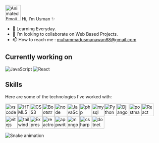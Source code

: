   <img src="https://iam-weijie.github.io/wave/hand-emoji.svg" alt="Animated Emoji" width="50" height="50">  Hi, I’m Usman   ✨


- 🌱 Learning Everyday.
- 💞️ I’m looking to collaborate on Web Based Projects.
- 📫 How to reach me : muhammadusmanawan88@gmail.com

## Currently working on

![JavaScript](https://img.shields.io/badge/JavaScript-F7DF1E?style=for-the-badge&logo=javascript&logoColor=black)
![React](https://img.shields.io/badge/React-20232A?style=for-the-badge&logo=react&logoColor=61DAFB)
 <!--
![C#](https://img.shields.io/badge/C%23-239120?style=for-the-badge&logo=c-sharp&logoColor=white)
![.NET](https://img.shields.io/badge/.NET-512BD4?style=for-the-badge&logo=dotnet&logoColor=white)
 -->


## Skills
Here are some of the technologies I've worked with:
<div style="display: flex; flex-wrap: wrap;">
  <img src="https://cdn.jsdelivr.net/gh/devicons/devicon@6910f0503efdd315c8f9b858234310c06e04d9c0/icons/vscode/vscode-original.svg" alt="vscode" width="40" height="40" />
  <img src="https://cdn.jsdelivr.net/gh/devicons/devicon/icons/html5/html5-original.svg" alt="HTML5" width="40" height="40" />
  <img src="https://cdn.jsdelivr.net/gh/devicons/devicon/icons/css3/css3-original.svg" alt="CSS3" width="40" height="40" />
  <img src="https://cdn.jsdelivr.net/gh/devicons/devicon@6910f0503efdd315c8f9b858234310c06e04d9c0/icons/bootstrap/bootstrap-original.svg" alt="Bootstrap" width="40" height="40" />
  <img src="https://cdn.jsdelivr.net/gh/devicons/devicon@6910f0503efdd315c8f9b858234310c06e04d9c0/icons/nodejs/nodejs-original.svg" alt="node" width="40" height="40" />
  <img src="https://cdn.jsdelivr.net/gh/devicons/devicon/icons/javascript/javascript-original.svg" alt="JavaScript" width="40" height="40" />
  <img src="https://cdn.jsdelivr.net/gh/devicons/devicon@6910f0503efdd315c8f9b858234310c06e04d9c0/icons/php/php-original.svg" alt="php" width="40" height="40" />
  <img src="https://cdn.jsdelivr.net/gh/devicons/devicon@6910f0503efdd315c8f9b858234310c06e04d9c0/icons/mysql/mysql-original-wordmark.svg" alt="mysql" width="40" height="40" />
  <img src="https://cdn.jsdelivr.net/gh/devicons/devicon/icons/python/python-original.svg" alt="Python" width="40" height="40" />
  <img src="https://cdn.jsdelivr.net/gh/devicons/devicon@6910f0503efdd315c8f9b858234310c06e04d9c0/icons/django/django-plain.svg" alt="Djangorest" width="40" height="40" />
  <img src="https://cdn.jsdelivr.net/gh/devicons/devicon@6910f0503efdd315c8f9b858234310c06e04d9c0/icons/postman/postman-original.svg" alt="postman" width="40" height="40" />
  <img src="https://cdn.jsdelivr.net/gh/devicons/devicon/icons/react/react-original.svg" alt="React" width="40" height="40"/>
  <img src="https://cdn.jsdelivr.net/gh/devicons/devicon@6910f0503efdd315c8f9b858234310c06e04d9c0/icons/vitejs/vitejs-original.svg" alt="vitejs" width="40" height="40"/>
  <img src="https://cdn.jsdelivr.net/gh/devicons/devicon@6910f0503efdd315c8f9b858234310c06e04d9c0/icons/tailwindcss/tailwindcss-original.svg" alt="tailwindcss" width="40" height="40"/>
  <img src="https://cdn.jsdelivr.net/gh/devicons/devicon@6910f0503efdd315c8f9b858234310c06e04d9c0/icons/express/express-original.svg" alt="Express" width="40" height="40"/>
  <img src="https://cdn.jsdelivr.net/gh/devicons/devicon@6910f0503efdd315c8f9b858234310c06e04d9c0/icons/reactrouter/reactrouter-original.svg" alt="reactrouter" width="40" height="40"/>
  <img src="https://cdn.jsdelivr.net/gh/devicons/devicon@v2.16.0/icons/appwrite/appwrite-original.svg" alt="appwrite" width="40" height="40"/>
  <img src="https://cdn.jsdelivr.net/gh/devicons/devicon@6910f0503efdd315c8f9b858234310c06e04d9c0/icons/mongodb/mongodb-original-wordmark.svg" alt="mongodb" width="40" height="40"/>
  <img src="https://cdn.jsdelivr.net/gh/devicons/devicon/icons/csharp/csharp-original.svg" alt="csharp" width="40" height="40"/>
  <img src="https://cdn.jsdelivr.net/gh/devicons/devicon/icons/dot-net/dot-net-original-wordmark.svg" alt="dotnet" width="40" height="40"/>
</div>

 ![Snake animation](https://github.com/eagrundy/eagrundy/blob/output/github-contribution-grid-snake.svg)

  <!--    <div>
  <img alt="my contributions" src="https://raw.githubusercontent.com/iam-weijie/iam-weijie/output/github-contribution-grid-snake.svg" />
</div>      -->

<!---
iAmUsmanAwan/iAmUsmanAwan is a ✨ special ✨ repository because its `README.md` (this file) appears on your GitHub profile.
You can click the Preview link to take a look at your changes.
--->
